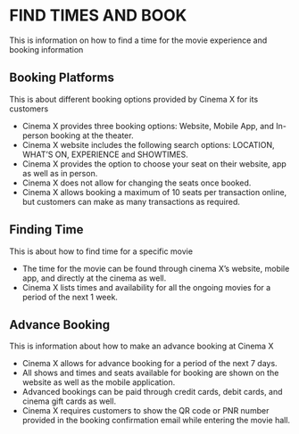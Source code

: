 # FIND TIMES AND BOOK

This is information on how to find a time for the movie experience and booking information

## Booking Platforms

This is about different booking options provided by Cinema X for its customers

- Cinema X provides three booking options: Website, Mobile App, and In-person booking at the theater.
- Cinema X website includes the following search options: LOCATION, WHAT’S ON, EXPERIENCE and SHOWTIMES.
- Cinema X provides the option to choose your seat on their website, app as well as in person.
- Cinema X does not allow for changing the seats once booked.
- Cinema X allows booking a maximum of 10 seats per transaction online, but customers can make as many transactions as required.

## Finding Time

This is about how to find time for a specific movie

- The time for the movie can be found through cinema X’s website, mobile app, and directly at the cinema as well.
- Cinema X lists times and availability for all the ongoing movies for a period of the next 1 week.

## Advance Booking

This is information about how to make an advance booking at Cinema X

- Cinema X allows for advance booking for a period of the next 7 days.
- All shows and times and seats available for booking are shown on the website as well as the mobile application.
- Advanced bookings can be paid through credit cards, debit cards, and cinema gift cards as well.
- Cinema X requires customers to show the QR code or PNR number provided in the booking confirmation email while entering the movie hall.